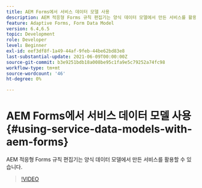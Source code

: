 ```yaml
---
title: AEM Forms에서 서비스 데이터 모델 사용
description: AEM 적응형 Forms 규칙 편집기는 양식 데이터 모델에서 만든 서비스를 활용할 수 있습니다.
feature: Adaptive Forms, Form Data Model
version: 6.4,6.5
topic: Development
role: Developer
level: Beginner
exl-id: eef3df8f-1a49-44af-9feb-44be62bd83e8
last-substantial-update: 2021-06-09T00:00:00Z
source-git-commit: b3e9251bdb18a008be95c1fa9e5c79252a74fc98
workflow-type: tm+mt
source-wordcount: '46'
ht-degree: 0%

---
```


# AEM Forms에서 서비스 데이터 모델 사용{#using-service-data-models-with-aem-forms}

AEM 적응형 Forms 규칙 편집기는 양식 데이터 모델에서 만든 서비스를 활용할 수 있습니다.

>[!VIDEO](https://video.tv.adobe.com/v/17739?quality=12&learn=on)
